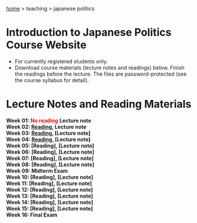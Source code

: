 [home](https://hirosasada.github.io/) > teaching > japanese politics  
# Introduction to Japanese Politics Course Website
- For currently registered students only.
- Download course materials (lecture notes and readings) below. Finish the readings before the lecture. The files are password-protected (see the course syllabus for detail).    
# Lecture Notes and Reading Materials  
**Week 01:** **<font color="Red">No reading</font>** **Lecture note**  
**Week 02: [Reading](https://drive.google.com/open?id=1BPwn2tSQ1yprBT4b0Mq9hSxkvHczf4py), Lecture note**    
**Week 03: [Reading](https://drive.google.com/open?id=1SP9Fbhh2v8of-jYR1EjjTBswoqUgK0qI), [Lecture note]**  
**Week 04: [Reading](https://drive.google.com/open?id=1mcl1wfHTPu_rct8vs_H1ZWCKfHwmuKtS), [Lecture note]**  
**Week 05: [Reading], [Lecture note]**    
**Week 06: [Reading], [Lecture note]**    
**Week 07: [Reading], [Lecture note]**    
**Week 08: [Reading], [Lecture note]**  
**Week 09: Midterm Exam**  
**Week 10: [Reading], [Lecture note]**   
**Week 11: [Reading], [Lecture note]**  
**Week 12: [Reading], [Lecture note]**  
**Week 13: [Reading], [Lecture note]**  
**Week 14: [Reading], [Lecture note]**  
**Week 15: [Reading], [Lecture note]**  
**Week 16: Final Exam**    
